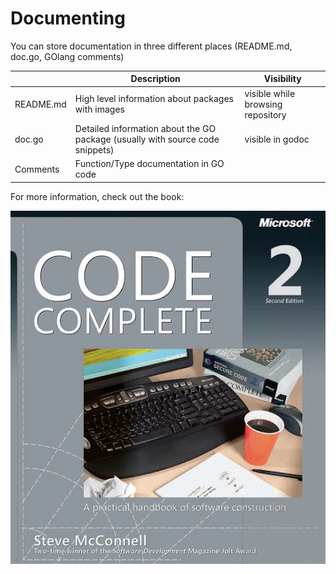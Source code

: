 # Documenting

You can store documentation in three different places (README.md, doc.go, GOlang comments)

|               | Description   | Visibility                                                                   |
| ------------- |---------------|------------------------------------------------------------------------------|
| README.md     | High level information about packages with images | visible while browsing repository    |
| doc.go        | Detailed information about the GO package (usually with source code snippets) | visible in godoc |
| Comments      | Function/Type documentation in GO code |                                                     |


For more information, check out the book:

[![Code Complete 2nd edition](../imgs/codecomplete_2nd_edition.jpg)](https://books.google.sk/books/about/Code_Complete.html?id=lohA2aY9gu0C&redir_esc=y)
